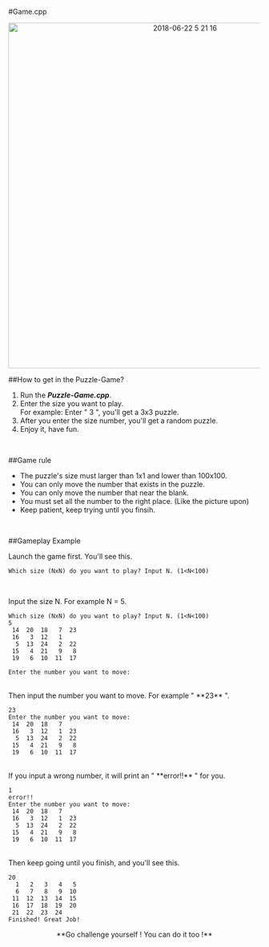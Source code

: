 #Game.cpp


</p>
<p align="center">
<img width="690" alt="2018-06-22 5 21 16" src="https://user-images.githubusercontent.com/40336920/41769166-fc8e6e38-7640-11e8-9994-837a688462b1.png">
</p>

##How to get in the Puzzle-Game?

1. Run the ***Puzzle-Game.cpp***.
2. Enter the size you want to play.<br>
   For example: Enter " 3 ", you'll get a 3x3 puzzle.
3. After you enter the size number, you'll get a random puzzle.
4. Enjoy it, have fun.

<br>

##Game rule

* The puzzle's size must larger than 1x1 and lower than 100x100.
* You can only move the number that exists in the puzzle. 
* You can only move the number that near the blank.
* You must set all the number to the right place. (Like the picture upon)
* Keep patient, keep trying until you finsih.

<br>

##Gameplay Example

Launch the game first. You'll see this.

```
Which size (NxN) do you want to play? Input N. (1<N<100)
 
```

<br>
Input the size N. For example N = 5.

```
Which size (NxN) do you want to play? Input N. (1<N<100)
5
 14  20  18   7  23 
 16   3  12   1     
  5  13  24   2  22 
 15   4  21   9   8 
 19   6  10  11  17 

Enter the number you want to move:
```

<br>
Then input the number you want to move. For example " **23** ".

```
23
Enter the number you want to move:
 14  20  18   7     
 16   3  12   1  23 
  5  13  24   2  22 
 15   4  21   9   8 
 19   6  10  11  17 
```

<br>
If you input a wrong number, it will print an " **error!!** " for you.

```
1
error!!
Enter the number you want to move:
 14  20  18   7     
 16   3  12   1  23 
  5  13  24   2  22 
 15   4  21   9   8 
 19   6  10  11  17 
```

<br>
Then keep going until you finish, and you'll see this.

```
20
  1   2   3   4   5 
  6   7   8   9  10 
 11  12  13  14  15 
 16  17  18  19  20 
 21  22  23  24     
Finished! Great Job!
```

</p>
<p align="center">
**Go challenge yourself ! You can do it too !**
<br>
</p>




